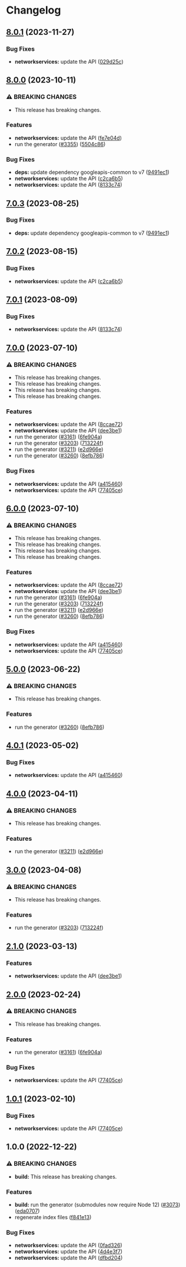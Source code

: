 # Changelog

## [8.0.1](https://github.com/googleapis/google-api-nodejs-client/compare/networkservices-v8.0.0...networkservices-v8.0.1) (2023-11-27)


### Bug Fixes

* **networkservices:** update the API ([029d25c](https://github.com/googleapis/google-api-nodejs-client/commit/029d25c56efe992b5c7e69607d5a128794922599))

## [8.0.0](https://github.com/googleapis/google-api-nodejs-client/compare/networkservices-v7.0.3...networkservices-v8.0.0) (2023-10-11)


### ⚠ BREAKING CHANGES

* This release has breaking changes.

### Features

* **networkservices:** update the API ([fe7e04d](https://github.com/googleapis/google-api-nodejs-client/commit/fe7e04da776cfe880d3cc59119ba34770d4b8096))
* run the generator ([#3355](https://github.com/googleapis/google-api-nodejs-client/issues/3355)) ([5504c86](https://github.com/googleapis/google-api-nodejs-client/commit/5504c86fd61740886047320e2ed70f02a164acd7))


### Bug Fixes

* **deps:** update dependency googleapis-common to v7 ([9491ec1](https://github.com/googleapis/google-api-nodejs-client/commit/9491ec1cdc3c413e7d73edcfcd59cf5c28a7c855))
* **networkservices:** update the API ([c2ca6b5](https://github.com/googleapis/google-api-nodejs-client/commit/c2ca6b5b297a7d234ab303da9562099c4a860b0c))
* **networkservices:** update the API ([8133c74](https://github.com/googleapis/google-api-nodejs-client/commit/8133c7471ec23e36550fc655b8af3de4818e0649))

## [7.0.3](https://github.com/googleapis/google-api-nodejs-client/compare/networkservices-v7.0.2...networkservices-v7.0.3) (2023-08-25)


### Bug Fixes

* **deps:** update dependency googleapis-common to v7 ([9491ec1](https://github.com/googleapis/google-api-nodejs-client/commit/9491ec1cdc3c413e7d73edcfcd59cf5c28a7c855))

## [7.0.2](https://github.com/googleapis/google-api-nodejs-client/compare/networkservices-v7.0.1...networkservices-v7.0.2) (2023-08-15)


### Bug Fixes

* **networkservices:** update the API ([c2ca6b5](https://github.com/googleapis/google-api-nodejs-client/commit/c2ca6b5b297a7d234ab303da9562099c4a860b0c))

## [7.0.1](https://github.com/googleapis/google-api-nodejs-client/compare/networkservices-v7.0.0...networkservices-v7.0.1) (2023-08-09)


### Bug Fixes

* **networkservices:** update the API ([8133c74](https://github.com/googleapis/google-api-nodejs-client/commit/8133c7471ec23e36550fc655b8af3de4818e0649))

## [7.0.0](https://github.com/googleapis/google-api-nodejs-client/compare/networkservices-v6.0.0...networkservices-v7.0.0) (2023-07-10)


### ⚠ BREAKING CHANGES

* This release has breaking changes.
* This release has breaking changes.
* This release has breaking changes.
* This release has breaking changes.

### Features

* **networkservices:** update the API ([8ccae72](https://github.com/googleapis/google-api-nodejs-client/commit/8ccae726f5bc126555e5e687486f0936ae8cca31))
* **networkservices:** update the API ([dee3be1](https://github.com/googleapis/google-api-nodejs-client/commit/dee3be1ffa988b0d37d2657684fe9624688cad21))
* run the generator ([#3161](https://github.com/googleapis/google-api-nodejs-client/issues/3161)) ([6fe904a](https://github.com/googleapis/google-api-nodejs-client/commit/6fe904a5f056b3e3789b80111b9b3eecba2dc9e7))
* run the generator ([#3203](https://github.com/googleapis/google-api-nodejs-client/issues/3203)) ([713224f](https://github.com/googleapis/google-api-nodejs-client/commit/713224fe0271843ea61b5d5cbd434ed2aa7b4d69))
* run the generator ([#3211](https://github.com/googleapis/google-api-nodejs-client/issues/3211)) ([e2d966e](https://github.com/googleapis/google-api-nodejs-client/commit/e2d966e089bf8e743dbfc83af8ef3b37a0f4c83d))
* run the generator ([#3260](https://github.com/googleapis/google-api-nodejs-client/issues/3260)) ([8efb786](https://github.com/googleapis/google-api-nodejs-client/commit/8efb7861b7da4bc1472a4b654e46f90b29fbff20))


### Bug Fixes

* **networkservices:** update the API ([a415460](https://github.com/googleapis/google-api-nodejs-client/commit/a415460c267199f64f2c7ed2747e240e56e833eb))
* **networkservices:** update the API ([77405ce](https://github.com/googleapis/google-api-nodejs-client/commit/77405ce81969f68ba56c11583d6cd9978500f3f3))

## [6.0.0](https://github.com/googleapis/google-api-nodejs-client/compare/networkservices-v5.0.0...networkservices-v6.0.0) (2023-07-10)


### ⚠ BREAKING CHANGES

* This release has breaking changes.
* This release has breaking changes.
* This release has breaking changes.
* This release has breaking changes.

### Features

* **networkservices:** update the API ([8ccae72](https://github.com/googleapis/google-api-nodejs-client/commit/8ccae726f5bc126555e5e687486f0936ae8cca31))
* **networkservices:** update the API ([dee3be1](https://github.com/googleapis/google-api-nodejs-client/commit/dee3be1ffa988b0d37d2657684fe9624688cad21))
* run the generator ([#3161](https://github.com/googleapis/google-api-nodejs-client/issues/3161)) ([6fe904a](https://github.com/googleapis/google-api-nodejs-client/commit/6fe904a5f056b3e3789b80111b9b3eecba2dc9e7))
* run the generator ([#3203](https://github.com/googleapis/google-api-nodejs-client/issues/3203)) ([713224f](https://github.com/googleapis/google-api-nodejs-client/commit/713224fe0271843ea61b5d5cbd434ed2aa7b4d69))
* run the generator ([#3211](https://github.com/googleapis/google-api-nodejs-client/issues/3211)) ([e2d966e](https://github.com/googleapis/google-api-nodejs-client/commit/e2d966e089bf8e743dbfc83af8ef3b37a0f4c83d))
* run the generator ([#3260](https://github.com/googleapis/google-api-nodejs-client/issues/3260)) ([8efb786](https://github.com/googleapis/google-api-nodejs-client/commit/8efb7861b7da4bc1472a4b654e46f90b29fbff20))


### Bug Fixes

* **networkservices:** update the API ([a415460](https://github.com/googleapis/google-api-nodejs-client/commit/a415460c267199f64f2c7ed2747e240e56e833eb))
* **networkservices:** update the API ([77405ce](https://github.com/googleapis/google-api-nodejs-client/commit/77405ce81969f68ba56c11583d6cd9978500f3f3))

## [5.0.0](https://github.com/googleapis/google-api-nodejs-client/compare/networkservices-v4.0.1...networkservices-v5.0.0) (2023-06-22)


### ⚠ BREAKING CHANGES

* This release has breaking changes.

### Features

* run the generator ([#3260](https://github.com/googleapis/google-api-nodejs-client/issues/3260)) ([8efb786](https://github.com/googleapis/google-api-nodejs-client/commit/8efb7861b7da4bc1472a4b654e46f90b29fbff20))

## [4.0.1](https://github.com/googleapis/google-api-nodejs-client/compare/networkservices-v4.0.0...networkservices-v4.0.1) (2023-05-02)


### Bug Fixes

* **networkservices:** update the API ([a415460](https://github.com/googleapis/google-api-nodejs-client/commit/a415460c267199f64f2c7ed2747e240e56e833eb))

## [4.0.0](https://github.com/googleapis/google-api-nodejs-client/compare/networkservices-v3.0.0...networkservices-v4.0.0) (2023-04-11)


### ⚠ BREAKING CHANGES

* This release has breaking changes.

### Features

* run the generator ([#3211](https://github.com/googleapis/google-api-nodejs-client/issues/3211)) ([e2d966e](https://github.com/googleapis/google-api-nodejs-client/commit/e2d966e089bf8e743dbfc83af8ef3b37a0f4c83d))

## [3.0.0](https://github.com/googleapis/google-api-nodejs-client/compare/networkservices-v2.1.0...networkservices-v3.0.0) (2023-04-08)


### ⚠ BREAKING CHANGES

* This release has breaking changes.

### Features

* run the generator ([#3203](https://github.com/googleapis/google-api-nodejs-client/issues/3203)) ([713224f](https://github.com/googleapis/google-api-nodejs-client/commit/713224fe0271843ea61b5d5cbd434ed2aa7b4d69))

## [2.1.0](https://github.com/googleapis/google-api-nodejs-client/compare/networkservices-v2.0.0...networkservices-v2.1.0) (2023-03-13)


### Features

* **networkservices:** update the API ([dee3be1](https://github.com/googleapis/google-api-nodejs-client/commit/dee3be1ffa988b0d37d2657684fe9624688cad21))

## [2.0.0](https://github.com/googleapis/google-api-nodejs-client/compare/networkservices-v1.0.1...networkservices-v2.0.0) (2023-02-24)


### ⚠ BREAKING CHANGES

* This release has breaking changes.

### Features

* run the generator ([#3161](https://github.com/googleapis/google-api-nodejs-client/issues/3161)) ([6fe904a](https://github.com/googleapis/google-api-nodejs-client/commit/6fe904a5f056b3e3789b80111b9b3eecba2dc9e7))


### Bug Fixes

* **networkservices:** update the API ([77405ce](https://github.com/googleapis/google-api-nodejs-client/commit/77405ce81969f68ba56c11583d6cd9978500f3f3))

## [1.0.1](https://github.com/googleapis/google-api-nodejs-client/compare/networkservices-v1.0.0...networkservices-v1.0.1) (2023-02-10)


### Bug Fixes

* **networkservices:** update the API ([77405ce](https://github.com/googleapis/google-api-nodejs-client/commit/77405ce81969f68ba56c11583d6cd9978500f3f3))

## 1.0.0 (2022-12-22)


### ⚠ BREAKING CHANGES

* **build:** This release has breaking changes.

### Features

* **build:** run the generator (submodules now require Node 12) ([#3073](https://github.com/googleapis/google-api-nodejs-client/issues/3073)) ([eda0707](https://github.com/googleapis/google-api-nodejs-client/commit/eda07079dadab46a80b6f9ede618f4f43030169e))
* regenerate index files ([f841e13](https://github.com/googleapis/google-api-nodejs-client/commit/f841e1353cb8868a4503662a5fb2136b1b2b06b0))


### Bug Fixes

* **networkservices:** update the API ([0fad326](https://github.com/googleapis/google-api-nodejs-client/commit/0fad326219eaa770f7ee000390208b8d77566b0f))
* **networkservices:** update the API ([4d4e3f7](https://github.com/googleapis/google-api-nodejs-client/commit/4d4e3f72488d1ff7e24fd9ee46a93b2f6611ab37))
* **networkservices:** update the API ([dfbd204](https://github.com/googleapis/google-api-nodejs-client/commit/dfbd2048a402b072793eae28d90026293078eee4))
